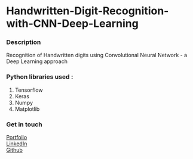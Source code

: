 # Handwritten-Digit-Recognition-with-CNN-Deep-Learning
### Description
Recognition of Handwritten digits using Convolutional Neural Network - a Deep Learning approach

### Python libraries used :

1. Tensorflow
2. Keras
3. Numpy
4. Matplotlib


### Get in touch
<a href =  "aniketsinha06.github.io">Portfolio</a></br>
<a href =  "https://www.linkedin.com/in/aniket-sinha">LinkedIn</a></br>
<a href =  "github.com/aniketsinha06">Github</a></br>
